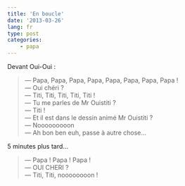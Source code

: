 ```yaml
---
title: 'En boucle'
date: '2013-03-26'
lang: fr
type: post
categories:
    - papa
---
```


Devant Oui-Oui :

> — Papa, Papa, Papa, Papa, Papa, Papa, Papa, Papa !  
> — Oui chéri ?  
> — Titi, Titi, Titi, Titi, Titi !  
> — Tu me parles de Mr Ouistiti ?  
> — Titi !  
> — Et il est dans le dessin animé Mr Ouistiti ?  
> — Nooooooooon  
> — Ah bon ben euh, passe à autre chose...

5 minutes plus tard...

> — Papa ! Papa ! Papa !  
> — OUI CHERI ?  
> — Titi, Titi, noooooooon !

